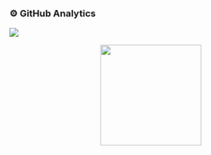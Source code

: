 ### ⚙️ GitHub Analytics
![](https://komarev.com/ghpvc/?username=danieltonad)
<p align="center">
<a href="https://github.com/danieltonad">
  <img height='180em' src='https://github-readme-streak-stats.herokuapp.com/?user=danieltonad&theme=gruvbox&hide_border=false'> <br />
<!-- <img height="180em" src="https://github-readme-stats.vercel.app/api/top-langs/?username=danieltonad&theme=gruvbox&layout=compact&langs_count=10"/>
  -->
</a>
</p>
